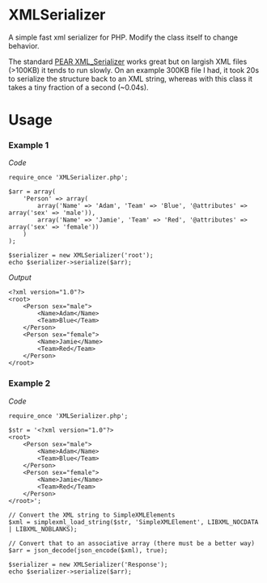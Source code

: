 # XMLSerializer
A simple fast xml serializer for PHP.  Modify the class itself to change behavior.

The standard [PEAR XML_Serializer](https://pear.php.net/package/XML_Serializer) works great but on largish XML files (>100KB) it tends to run slowly.  On an example 300KB file I had, it took 20s to serialize the structure back to an XML string, whereas with this class it takes a tiny fraction of a second (~0.04s).

# Usage

### Example 1

*Code*

```
require_once 'XMLSerializer.php';

$arr = array(
    'Person' => array(
        array('Name' => 'Adam', 'Team' => 'Blue', '@attributes' => array('sex' => 'male')), 
        array('Name' => 'Jamie', 'Team' => 'Red', '@attributes' => array('sex' => 'female'))
    )
);

$serializer = new XMLSerializer('root');
echo $serializer->serialize($arr);
```

*Output*

```
<?xml version="1.0"?>
<root>
    <Person sex="male">
        <Name>Adam</Name>
        <Team>Blue</Team>
    </Person>
    <Person sex="female">
        <Name>Jamie</Name>
        <Team>Red</Team>
    </Person>
</root>
```

### Example 2

*Code*

```
require_once 'XMLSerializer.php';

$str = '<?xml version="1.0"?>
<root>
    <Person sex="male">
        <Name>Adam</Name>
        <Team>Blue</Team>
    </Person>
    <Person sex="female">
        <Name>Jamie</Name>
        <Team>Red</Team>
    </Person>
</root>';

// Convert the XML string to SimpleXMLElements
$xml = simplexml_load_string($str, 'SimpleXMLElement', LIBXML_NOCDATA | LIBXML_NOBLANKS);

// Convert that to an associative array (there must be a better way)
$arr = json_decode(json_encode($xml), true);

$serializer = new XMLSerializer('Response');
echo $serializer->serialize($arr);
```